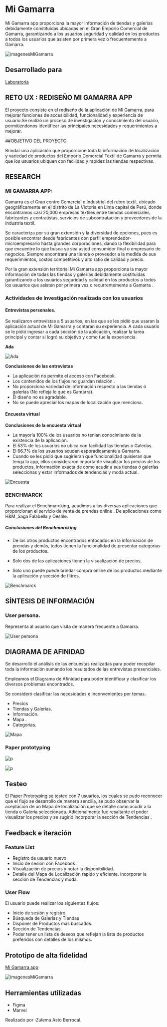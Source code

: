 # Mi Gamarra

Mi Gamarra app proporciona la mayor información de tiendas y galerías debidamente constituidas ubicadas en el Gran Emporio Comercial de Gamarra, garantizando a los usuarios seguridad y calidad en los productos a todos los usuarios que asisten por primera vez ó frecuentemente a Gamarra.

![imagenesMiGamarra](https://raw.githubusercontent.com/ZulemaAB/Mi-Gamarra/master/assets/images/Mi%20Gamarra.PNG)

## Desarrollado para
[Laboratoria](http://laboratoria.la)


## **RETO UX : REDISEÑO  MI GAMARRA APP**

El proyecto consiste en el rediseño de la aplicación de Mi Gamarra, para mejorar funciones de accesibilidad, funcionalidad y experiencia de usuario.Se realizó un proceso de investigación y conocimiento del usuario, permitiendonos identificar las principales necesidades y requerimientos a mejorar.

##OBJETIVO DEL PROYECTO

Brindar una aplicación que proporcione toda la información de localización y variedad de productos del Emporio Comercial Textil de Gamarra y permita que los usuarios ubiquen con facilidad y rapidez las tiendas respectivas.

## **RESEARCH**

### MI GAMARRA APP:

Gamarra es el Gran centro Comercial e Industrial del rubro textil, ubicado geográficamente en el distrito de La Victoria en Lima capital de Perú, donde encontramos casi 20,000 empresas textiles entre tiendas comerciales, fabricantes y contratistas, servicios de subcontratación y proveedores de la industria textil.

Se caracteriza por su gran extensión y la diversidad de opciones, pues es posible encontrar desde fabricantes con perfil emprendedor-microempresario hasta grandes corporaciones, dando la flexibilidad para que encuentre lo que busca ya sea usted consumidor final o empresario de negocios. Siempre encontrará una tienda o proveedor a la medida de sus requerimientos, costos competitivos y alto ratio de  calidad y precio.

Por la gran extensión territorial Mi Gamarra app proporciona la mayor información de todas las tiendas y galerías debidamente costituidas  garantizando a los usuarios seguridad y calidad en los productos a todos los usuarios que asisten por primera vez o recurrentemente a Gamarra .


### **Actividades de Investigación realizada con los usuarios**

#### Entrevistas personales.

Se realizaron entrevistas a 5 usuarios, en las que se les pidió que usaran la aplicación actual de Mi Gamarra y contaran su experiencia. A cada usuario se le pidió ingresar a cada sección de la aplicación, realizar la tarea principal y contar si logró su objetivo y como fue la experiencia.

 **Ada**

![Ada](assets/images/Ada.jpg)


**Conclusiones de las entrevistas**

- La aplicación no permite el acceso con Facebook.
- Los contenidos de los flujos no guardan relación .
- No proporciona variedad de información respecto a las tiendas ó galerías (No refleja lo que es Gamarra).
- El diseño no es agradable.
- No se puede apreciar los mapas de localización que menciona.


#### **Encuesta virtual**

**Conclusiones de la encuesta virtual**

- La mayoría  100% de los usuarios no tenian conocimiento de la existencia de la aplicación.
- El 53% de los usuarios no ubica con facilidad las tiendas o Galerías.
- El 66.7% de los usuarios acuden esporadicamente a Gamarra.
- Cuando se les pidió que sugirieran qué funcionalidad quisieran que tenga la app, ellos consideraron importante visualizar los precios de los productos, información exacta de como acudir a sus tiendas ó galerías seleccionas y estar informados de tendencias y moda actual.

![Encuesta](assets/images/encuesta-mi-gamarra.png)

### **BENCHMARCK**

Para realizar el Benchmarcking, acudimos a las diversas aplicaciones que proporcionan el servicio de venta de prendas  online . De aplicaciones como H&M ,Saga Falabella y Oeshle.

##### **Conclusiones del Benchmarcking**

- De los otros productos encontrados enfocados en la información de prendas y demás, todos tienen la funcionalidad de presentar categorias de los productos.

- Solo dos de las aplicaciones tienen la visualización de precios.

- Solo uno puede puede brindar compra online de los productos mediante la aplicación y sección de filtros.

![Benchmarck](assets/images/análisis-comparativo.PNG)


## **SÍNTESIS DE INFORMACIÓN**

### **User persona.**

Representa al usuario que visita de manera frecuente a Gamarra.

![User persona](assets/images/USER1.PNG)


## **DIAGRAMA DE AFINIDAD**

Se desarrolló el análisis de las encuestas realizadas para poder recopilar toda la información sumando los resultados de las entrevistas presenciales.

Empleamos el Diagrama de Afinidad para poder identificar y clasificar los diversos problemas encontrados.

Se consideró clasificar las necesidades e inconvenientes por temas.

- Precios
- Tiendas y Galerías.
- Información.
- Mapa .
- Categorias.


![Mapa](assets/images/mapa.jpg)

### **Paper prototyping**

![p](assets/images/prototipo2.jpg)

![p](assets/images/prototipo.jpg)

## Testeo

El Paper Prototyping se testeo con 7 usuarios, los cuales se pudo reconocer que el flujo se desarrollo de manera sencilla, se pudo observar la aceptación de un Mapa de localización que se detalle como acudir a la tienda o Galería seleccionada.
 Adicionalmente fue resaltante el poder visualizar los precios y se sugirió incorporar la sección de Tendencias .

## **Feedback e iteración**

### Feature List

- Registro de usuario nuevo
- Inicio de sesión con Facebook .
- Visualización de precios  y notar la disponibilidad.
- Detalle del Mapa de Localización  rapido y eficiente.
Incorporar la sección de Tendencias y moda.

### **User Flow**

El usuario puede realizar los siguientes flujos:

- Inicio de sesión y registro.
- Búsqueda de Galerías y Tiendas
- Disponer de Productos más buscados.
- Sección de Tendencias.
- Poder tener un lista de deseos  que reflejan la lista de productos preferidos con detalles de los mismos.

## **Prototipo de alta fidelidad**

[Mi Gamarra app](https://marvelapp.com/c80id09)

![imagenesMiGamarra](https://raw.githubusercontent.com/ZulemaAB/Mi-Gamarra/master/assets/images/Mi%20Gamarra.PNG)


## **Herramientas utilizadas**

- Figma
- Marvel


Realizado por :Zulema Asto Berrocal.

